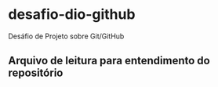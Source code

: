 # desafio-dio-github
Desáfio de Projeto sobre Git/GitHub

## Arquivo de leitura para entendimento do repositório
